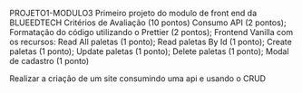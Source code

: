 PROJETO1-MODULO3
Primeiro projeto do modulo de front end da BLUEEDTECH
Critérios de Avaliação (10 pontos)
Consumo API (2 pontos);
Formatação do código utilizando o Prettier (2 pontos);
Frontend Vanilla com os recursos:
Read All paletas (1 ponto);
Read paletas By Id (1 ponto);
Create paletas (1 ponto);
Update paletas (1 ponto);
Delete paletas (1 ponto);
Modal de cadastro (1 ponto)

Realizar a criação de um site consumindo uma api e usando o CRUD
